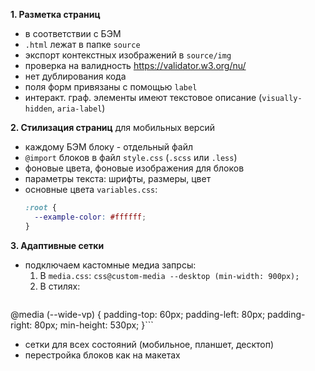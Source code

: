 **1. Разметка страниц**
  - в соответствии с БЭМ
  - ``.html`` лежат в папке ``source``
  - экспорт контекстных изображений в ``source/img``
  - проверка на валидность https://validator.w3.org/nu/
  - нет дублирования кода
  - поля форм привязаны с помощью ``label``
  - интеракт. граф. элементы имеют текстовое описание (``visually-hidden``, ``aria-label``)

**2. Стилизация страниц** для мобильных версий
  - каждому БЭМ блоку - отдельный файл
  - ``@import`` блоков в файл ``style.css`` (``.scss`` или ``.less``)
  - фоновые цвета, фоновые изображения для блоков
  - параметры текста: шрифты, размеры, цвет
  - основные цвета ``variables.css``: 
    ```css
    :root {
      --example-color: #ffffff;
    }
    ```

**3. Адаптивные сетки**
  - подключаем кастомные медиа запрсы:
      1. В ``media.css``: ```css@custom-media --desktop (min-width: 900px);```
      2. В стилях: 
      ```css
  @media (--wide-vp) {
    padding-top: 60px;
    padding-left: 80px;
    padding-right: 80px;
    min-height: 530px;
  }```
  - сетки для всех состояний (мобильное, планшет, десктоп)
  - перестройка блоков как на макетах
